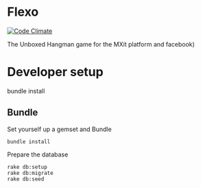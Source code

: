 Flexo
=====

[![Code Climate](https://codeclimate.com/github/unboxed/hangman_extreme.png)](https://codeclimate.com/github/unboxed/hangman_extreme)

The Unboxed Hangman game for the MXit platform and facebook)

Developer setup
===============

bundle install

Bundle
------

Set yourself up a gemset and Bundle

    bundle install

Prepare the database

    rake db:setup
    rake db:migrate
    rake db:seed
